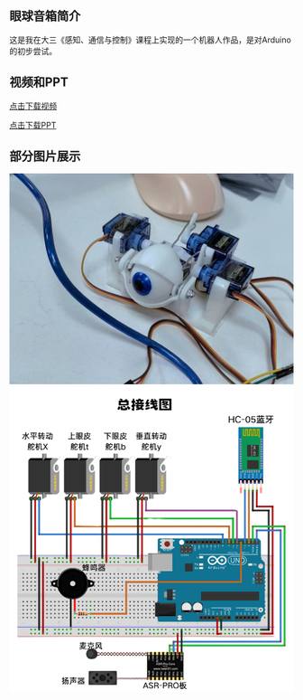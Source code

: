 ## 眼球音箱简介

这是我在大三《感知、通信与控制》课程上实现的一个机器人作品，是对Arduino的初步尝试。

## 视频和PPT

[点击下载视频](../assets/眼球音箱视频.mp4)

[点击下载PPT](../assets/眼球音箱水印版.pdf)

## 部分图片展示

![眼球音箱](../assets/眼球音箱1.png)
![眼球音箱](../assets/眼球音箱2.png)
